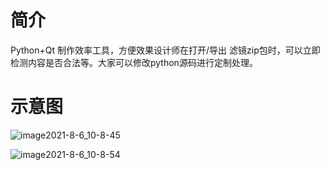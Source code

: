 # 简介

Python+Qt 制作效率工具，方便效果设计师在打开/导出 滤镜zip包时，可以立即检测内容是否合法等。大家可以修改python源码进行定制处理。

# 示意图

![image2021-8-6_10-8-45](https://user-images.githubusercontent.com/4396725/149645108-2db7ede5-93d4-435f-8760-314cc540a28d.png)

![image2021-8-6_10-8-54](https://user-images.githubusercontent.com/4396725/149645109-4a842f86-41e8-489f-979c-f6cae2262a5a.png)

